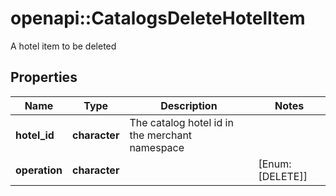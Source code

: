 # openapi::CatalogsDeleteHotelItem

A hotel item to be deleted

## Properties
Name | Type | Description | Notes
------------ | ------------- | ------------- | -------------
**hotel_id** | **character** | The catalog hotel id in the merchant namespace | 
**operation** | **character** |  | [Enum: [DELETE]] 


